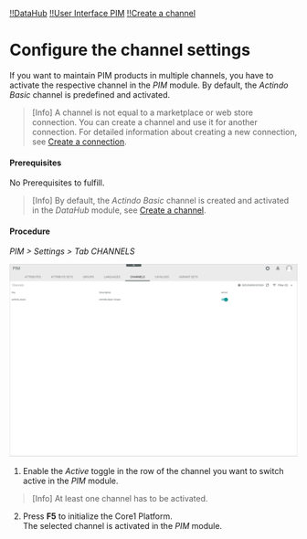 [!!DataHub](DataHub)
[!!User Interface PIM](/PIM/UserInterface/00_UserInterface.md)
[!!Create a channel](/DataHub/Integration/04_ManageChannels.md#create-a-channel)


# Configure the channel settings

If you want to maintain PIM products in multiple channels, you have to activate the respective channel in the *PIM* module. By default, the *Actindo Basic* channel is predefined and activated.

> [Info] A channel is not equal to a marketplace or web store connection. You can create a channel and use it for another connection. For detailed information about creating a new connection, see [Create a connection](to_be_completed).

#### Prerequisites

No Prerequisites to fulfill.

> [Info] By default, the *Actindo Basic* channel is created and activated in the *DataHub* module, see [Create a channel](/DataHub/Integration/04_ManageChannels.md#create-a-channel).

#### Procedure
*PIM > Settings > Tab CHANNELS*

![Channels](/Assets/Screenshots/PIM/Settings/Channels/Channels.png "[Channels]")

1. Enable the *Active* toggle in the row of the channel you want to switch active in the *PIM* module.

  > [Info] At least one channel has to be activated.

2. Press **F5** to initialize the Core1 Platform.   
  The selected channel is activated in the *PIM* module.
